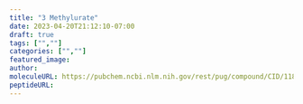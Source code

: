 ```yaml
---
title: "3 Methylurate"
date: 2023-04-20T21:12:10-07:00
draft: true
tags: ["",""]
categories: ["",""]
featured_image: 
author: 
moleculeURL: https://pubchem.ncbi.nlm.nih.gov/rest/pug/compound/CID/11804/record/SDF/?record_type=3d&response_type=display
peptideURL:
---
```


